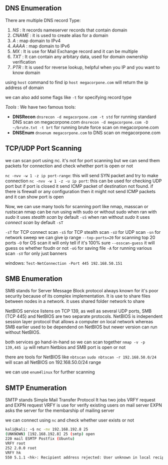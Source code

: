 
## DNS Enumeration
There are multiple DNS record Type:
1. *NS* : It records nameserver records that contain domain
2. *CNAME* : it is used to create alias for a domain
3. *A* :  map domain to IPv4
4. *AAAA* : map domain to IPv6
5. *MX* : It is use for Mail Exchange record and it can be multiple
6. *TXT* : It can contain any arbitary data, used for domain ownership verification
7. *PTR* : It is used for reverse lookup, helpful when you IP and you want to know domain

using `host` command to find ip
`host megacorpone.com` will return the ip address of domain

we can also add some flags like
`-t` for specifying record type


_Tools_ :
We have two famous tools:
- **DNSRecon**
		`dnsrecon -d megacorpone.com -t std` for running standard DNS scan on megacorpone.com
		`dnsrecon -d megacorpone.com -D ~/brute.txt -t brt` for running brute force scan on megacorpone.com
- **DNSEnum**
		`dnsenum megacorpone.com` to DNS scan on megacorpone.com 


## TCP/UDP Port Scanning
we can scan port using nc. it's not for port scanning but we can send them packets for connection and check whether port is open or not

`nc -nvv -w 1 -z ip port-range`: this will send SYN packet and try to make connection
`nc -nvv -w 1 -z -u ip port`: this can be used for checking UDP port but if port is closed it send ICMP packet of destination not found. if there is firewall or any configuration then it might not send ICMP packets and it can show port is open

Now, we can use many tools for scanning port like nmap, masscan or rustscan
nmap can be run using with sudo or without sudo
when ran with *sudo* it uses _stealth scan_ by default `-sS`
when ran without *sudo* it uses _connect scan_ by default `-sT`

`-sT` for TCP connect scan
`-sS` for TCP stealth scan
`-sU` for UDP scan
`-sn` for network sweep we can give ip range
`--top-ports=20` for scanning top 20 ports
`-O` for OS scan it will only tell if it's 100% sure
`--osscan-guess` it will guess os whether foudn or not
`-oG` for saving file
`-A` for running various scan
`-sV` for only just banners


windows:
`Test-NetConnection -Port 445 192.168.50.151`

## SMB Enumeration

SMB stands for Server Message Block protocol always known for it's poor security because of its complex implementation. It is use to share files between nodes in a network. it uses shared folder network to share

NetBIOS service listens on TCP 139, as well as several UDP ports, SMB (TCP 445) and NetBIOS are two separate protocols. NetBIOS is independent session layer protocol that allows a computer on local network whereas SMB earlier used to be dependend on NetBIOS but newer version can run without NetBIOS.

both services go hand-in-hand so we can scan together
`nmap -v -p 139,445 ip` will return Netbios and SMB port is open or not

there are tools for NetBIOS like `nbtscan`
`sudo nbtscan -r 192.168.50.0/24` will scan all NetBIOS on 192.168.50.0/24 range

we can use `enum4linux` for further scanning


## SMTP Enumeration

SMTP stands Simple Mail Transfer Protocol
It has two jobs VRFY request and EXPN request
VRFY is use for verify existing users on mail server
EXPN asks the server for the membarship of mailing server

we can connect using `nc` and check whether user exists or not
```bash
kali@kali: ~$ nc -nv 192.168.192.8 25
(UNKNOWN) [192.168.192.8] 25 (smtp) open
220 mail ESMTP Postfix (Ubuntu)
VRFY root
252 2.0.0 root
VRFY hk
550 5.1.1 <hk>: Recipient address rejected: User unknown in local recipient table

```

